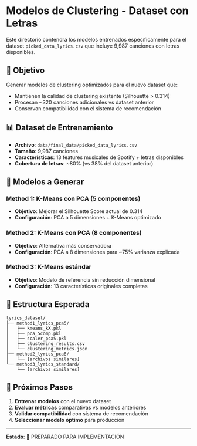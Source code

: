 # Modelos de Clustering - Dataset con Letras

Este directorio contendrá los modelos entrenados específicamente para el dataset `picked_data_lyrics.csv` que incluye 9,987 canciones con letras disponibles.

## 🎯 Objetivo

Generar modelos de clustering optimizados para el nuevo dataset que:
- Mantienen la calidad de clustering existente (Silhouette > 0.314)
- Procesan ~320 canciones adicionales vs dataset anterior
- Conservan compatibilidad con el sistema de recomendación

## 📊 Dataset de Entrenamiento

- **Archivo**: `data/final_data/picked_data_lyrics.csv`
- **Tamaño**: 9,987 canciones
- **Características**: 13 features musicales de Spotify + letras disponibles
- **Cobertura de letras**: ~80% (vs 38% del dataset anterior)

## 🔧 Modelos a Generar

### Method 1: K-Means con PCA (5 componentes)
- **Objetivo**: Mejorar el Silhouette Score actual de 0.314
- **Configuración**: PCA a 5 dimensiones + K-Means optimizado

### Method 2: K-Means con PCA (8 componentes)  
- **Objetivo**: Alternativa más conservadora
- **Configuración**: PCA a 8 dimensiones para ~75% varianza explicada

### Method 3: K-Means estándar
- **Objetivo**: Modelo de referencia sin reducción dimensional
- **Configuración**: 13 características originales completas

## 📁 Estructura Esperada

```
lyrics_dataset/
├── method1_lyrics_pca5/
│   ├── kmeans_kX.pkl
│   ├── pca_5comp.pkl
│   ├── scaler_pca5.pkl
│   ├── clustering_results.csv
│   └── clustering_metrics.json
├── method2_lyrics_pca8/
│   └── [archivos similares]
└── method3_lyrics_standard/
    └── [archivos similares]
```

## 🚀 Próximos Pasos

1. **Entrenar modelos** con el nuevo dataset
2. **Evaluar métricas** comparativas vs modelos anteriores  
3. **Validar compatibilidad** con sistema de recomendación
4. **Seleccionar modelo óptimo** para producción

---

**Estado**: 🚧 PREPARADO PARA IMPLEMENTACIÓN